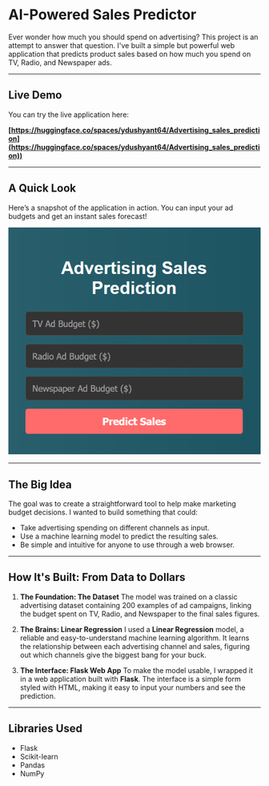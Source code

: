 # AI-Powered Sales Predictor

Ever wonder how much you should spend on advertising? This project is an attempt to answer that question. I've built a simple but powerful web application that predicts product sales based on how much you spend on TV, Radio, and Newspaper ads.

---

## Live Demo

You can try the live application here:

**[https://huggingface.co/spaces/ydushyant64/Advertising_sales_prediction](https://huggingface.co/spaces/ydushyant64/Advertising_sales_prediction))**

---

## A Quick Look

Here’s a snapshot of the application in action. You can input your ad budgets and get an instant sales forecast!

![Application Screenshot](Webpage.PNG)

---

## The Big Idea

The goal was to create a straightforward tool to help make marketing budget decisions. I wanted to build something that could:
-   Take advertising spending on different channels as input.
-   Use a machine learning model to predict the resulting sales.
-   Be simple and intuitive for anyone to use through a web browser.

---

## How It's Built: From Data to Dollars

1.  **The Foundation: The Dataset**
    The model was trained on a classic advertising dataset containing 200 examples of ad campaigns, linking the budget spent on TV, Radio, and Newspaper to the final sales figures.

2.  **The Brains: Linear Regression**
    I used a **Linear Regression** model, a reliable and easy-to-understand machine learning algorithm. It learns the relationship between each advertising channel and sales, figuring out which channels give the biggest bang for your buck.

3.  **The Interface: Flask Web App**
    To make the model usable, I wrapped it in a web application built with **Flask**. The interface is a simple form styled with HTML, making it easy to input your numbers and see the prediction.

---

## Libraries Used

-   Flask
-   Scikit-learn
-   Pandas
-   NumPy
